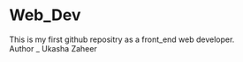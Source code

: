 # Web_Dev
This is my first github repositry as a front_end web developer.
</br>
Author _ Ukasha Zaheer 


